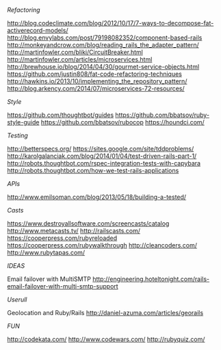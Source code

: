 *Refactoring*

http://blog.codeclimate.com/blog/2012/10/17/7-ways-to-decompose-fat-activerecord-models/
http://blog.envylabs.com/post/79198082352/component-based-rails
http://monkeyandcrow.com/blog/reading_rails_the_adapter_pattern/
http://martinfowler.com/bliki/CircuitBreaker.html
http://martinfowler.com/articles/microservices.html
http://brewhouse.io/blog/2014/04/30/gourmet-service-objects.html
https://github.com/justin808/fat-code-refactoring-techniques
http://hawkins.io/2013/10/implementing_the_repository_pattern/
http://blog.arkency.com/2014/07/microservices-72-resources/ 


*Style*

https://github.com/thoughtbot/guides
https://github.com/bbatsov/ruby-style-guide
https://github.com/bbatsov/rubocop
https://houndci.com/

*Testing*

http://betterspecs.org/
https://sites.google.com/site/tddproblems/
http://karolgalanciak.com/blog/2014/01/04/test-driven-rails-part-1/
http://robots.thoughtbot.com/rspec-integration-tests-with-capybara
http://robots.thoughtbot.com/how-we-test-rails-applications

*APIs*

http://www.emilsoman.com/blog/2013/05/18/building-a-tested/


*Casts*

https://www.destroyallsoftware.com/screencasts/catalog
http://www.metacasts.tv/
http://railscasts.com/
https://cooperpress.com/rubyreloaded
https://cooperpress.com/rubywalkthrough
http://cleancoders.com/
http://www.rubytapas.com/

*IDEAS*

Email failover with MultiSMTP http://engineering.hoteltonight.com/rails-email-failover-with-multi-smtp-support


*Userull*

Geolocation and Ruby/Rails http://daniel-azuma.com/articles/georails


*FUN*

http://codekata.com/
http://www.codewars.com/
http://rubyquiz.com/
